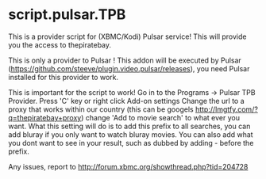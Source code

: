 script.pulsar.TPB
=================

This is a provider script for (XBMC/Kodi) Pulsar service! This will provide you the access to thepiratebay.

This is only a provider to Pulsar ! This addon will be executed by Pulsar (https://github.com/steeve/plugin.video.pulsar/releases), you need Pulsar installed for this provider to work.

This is important for the script to work! Go in to the Programs -> Pulsar TPB Provider. Press 'C' key or right click Add-on settings Change the url to a proxy that works within our country (this can be googels http://lmgtfy.com/?q=thepiratebay+proxy) change 'Add to movie search' to what ever you want. What this setting will do is to add this prefix to all searches, you can add bluray if you only want to watch bluray movies. You can also add what you dont want to see in your result, such as dubbed by adding - before the prefix.

Any issues, report to http://forum.xbmc.org/showthread.php?tid=204728
